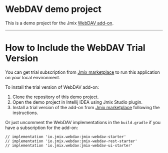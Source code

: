# WebDAV demo project

This is a demo project for the Jmix [WebDAV add-on](https://docs.jmix.io/jmix/webdav/index.html).

--------------------------------------------
# How to Include the WebDAV Trial Version

You can get trial subscription from [Jmix marketplace](https://www.jmix.io/marketplace/webdav) to run this application on your local environment. 

To install the trial version of WebDAV add-on:

1. Clone the repository of this demo project.
2. Open the demo project in Intellij IDEA using Jmix Studio plugin.
3. Install a trial version of the add-on from [Jmix marketplace](https://www.jmix.io/marketplace/webdav) following the instructions.  

Or just uncomment the WebDAV implementations in the `build.gradle` if you have a subscription for the add-on:
```
// implementation 'io.jmix.webdav:jmix-webdav-starter'
// implementation 'io.jmix.webdav:jmix-webdav-rest-starter'
// implementation 'io.jmix.webdav:jmix-webdav-ui-starter'
```